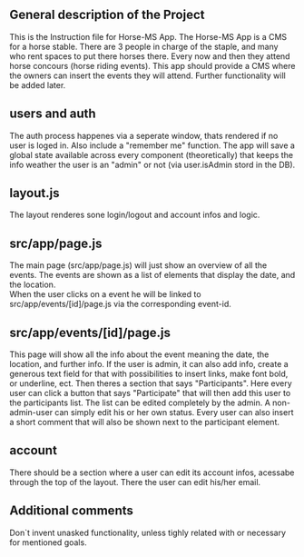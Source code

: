 ## General description of the Project

This is the Instruction file for Horse-MS App. The Horse-MS App is a CMS for a horse stable. There
are 3 people in charge of the staple, and many who rent spaces to put there horses there. Every now and then they attend horse concours (horse riding events). This app should provide a CMS where the owners can insert the events they will attend. Further functionality will be added later.

## users and auth

The auth process happenes via a seperate window, thats rendered if no user is loged in. Also include a "remember me" function. The app will save a global state available across every component (theoretically) that keeps the info weather the user is an "admin" or not (via user.isAdmin stord in the DB).

## layout.js

The layout renderes sone login/logout and account infos and logic.

## src/app/page.js

The main page (src/app/page.js) will just show an overview of all the events. The events are shown as a list of elements that display the date, and the location.  
When the user clicks on a event he will be linked to src/app/events/[id]/page.js via the corresponding event-id.

## src/app/events/[id]/page.js

This page will show all the info about the event meaning the date, the location, and further info.
If the user is admin, it can also add info, create a generous text field for that with possibilities to insert links, make font bold, or underline, ect.
Then theres a section that says "Participants". Here every user can click a button that says "Participate" that will then add this user to the participants list. The list can be edited completely by the admin. A non-admin-user can simply edit his or her own status. Every user can also insert a short comment that will also be shown next to the participant element.

## account

There should be a section where a user can edit its account infos, acessabe through the top of the layout. There the user can edit his/her email.

## Additional comments

Don`t invent unasked functionality, unless tighly related with or necessary for mentioned goals.
